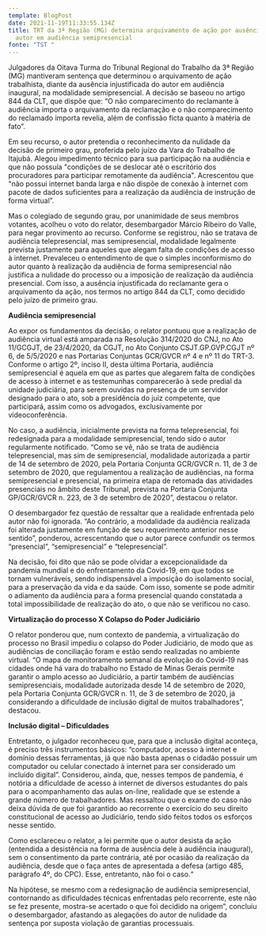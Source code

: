 ```yaml
---
template: BlogPost
date: 2021-11-19T11:33:55.134Z
title: TRT da 3ª Região (MG) determina arquivamento de ação por ausência do
  autor em audiência semipresencial
fonte: "TST "
---
```

Julgadores da Oitava Turma do Tribunal Regional do Trabalho da 3ª Região (MG) mantiveram sentença que determinou o arquivamento de ação trabalhista, diante da ausência injustificada do autor em audiência inaugural, na modalidade semipresencial. A decisão se baseou no artigo 844 da CLT, que dispõe que: “O não comparecimento do reclamante à audiência importa o arquivamento da reclamação e o não comparecimento do reclamado importa revelia, além de confissão ficta quanto à matéria de fato”.

Em seu recurso, o autor pretendia o reconhecimento da nulidade da decisão de primeiro grau, proferida pelo juízo da Vara do Trabalho de Itajubá. Alegou impedimento técnico para sua participação na audiência e que não possuía "condições de se deslocar até o escritório dos procuradores para participar remotamente da audiência". Acrescentou que "não possui internet banda larga e não dispõe de conexão à internet com pacote de dados suficientes para a realização da audiência de instrução de forma virtual”.

Mas o colegiado de segundo grau, por unanimidade de seus membros votantes, acolheu o voto do relator, desembargador Márcio Ribeiro do Valle, para negar provimento ao recurso. Conforme se registrou, não se tratava de audiência telepresencial, mas semipresencial, modalidade legalmente prevista justamente para aqueles que alegam falta de condições de acesso à internet. Prevaleceu o entendimento de que o simples inconformismo do autor quanto à realização da audiência de forma semipresencial não justifica a nulidade do processo ou a imposição de realização da audiência presencial. Com isso, a ausência injustificada do reclamante gera o arquivamento da ação, nos termos no artigo 844 da CLT, como decidido pelo juízo de primeiro grau.

**Audiência semipresencial**

Ao expor os fundamentos da decisão, o relator pontuou que a realização de audiência virtual está amparada na Resolução 314/2020 do CNJ, no Ato 11/GCGJT, de 23/4/2020, da CGJT, no Ato Conjunto CSJT.GP.GVP.CGJT nº 6, de 5/5/2020 e nas Portarias Conjuntas GCR/GVCR nº 4 e nº 11 do TRT-3. Conforme o artigo 2º, inciso II, desta última Portaria, audiência semipresencial é aquela em que as partes que alegarem falta de condições de acesso à internet e as testemunhas comparecerão à sede predial da unidade judiciária, para serem ouvidas na presença de um servidor designado para o ato, sob a presidência do juiz competente, que participará, assim como os advogados, exclusivamente por videoconferência.

No caso, a audiência, inicialmente prevista na forma telepresencial, foi redesignada para a modalidade semipresencial, tendo sido o autor regularmente notificado. “Como se vê, não se trata de audiência telepresencial, mas sim de semipresencial, modalidade autorizada a partir de 14 de setembro de 2020, pela Portaria Conjunta GCR/GVCR n. 11, de 3 de setembro de 2020, que regulamentou a realização de audiências, na forma semipresencial e presencial, na primeira etapa de retomada das atividades presenciais no âmbito deste Tribunal, prevista na Portaria Conjunta GP/GCR/GVCR n. 223, de 3 de setembro de 2020”, destacou o relator.

O desembargador fez questão de ressaltar que a realidade enfrentada pelo autor não foi ignorada. “Ao contrário, a modalidade da audiência realizada foi alterada justamente em função de seu requerimento anterior nesse sentido”, ponderou, acrescentando que o autor parece confundir os termos “presencial”, “semipresencial” e “telepresencial”.

Na decisão, foi dito que não se pode olvidar a excepcionalidade da pandemia mundial e do enfrentamento da Covid-19, em que todos se tornam vulneráveis, sendo indispensável a imposição do isolamento social, para a preservação da vida e da saúde. Com isso, somente se pode admitir o adiamento da audiência para a forma presencial quando constatada a total impossibilidade de realização do ato, o que não se verificou no caso.

**Virtualização do processo X Colapso do Poder Judiciário**

O relator ponderou que, num contexto de pandemia, a virtualização do processo no Brasil impediu o colapso do Poder Judiciário, de modo que as audiências de conciliação foram e estão sendo realizadas no ambiente virtual. “O mapa de monitoramento semanal da evolução do Covid-19 nas cidades onde há vara do trabalho no Estado de Minas Gerais permite garantir o amplo acesso ao Judiciário, a partir também de audiências semipresenciais, modalidade autorizada desde 14 de setembro de 2020, pela Portaria Conjunta GCR/GVCR n. 11, de 3 de setembro de 2020, já considerando a dificuldade de inclusão digital de muitos trabalhadores”, destacou.

**Inclusão digital – Dificuldades**

Entretanto, o julgador reconheceu que, para que a inclusão digital aconteça, é preciso três instrumentos básicos: “computador, acesso à internet e domínio dessas ferramentas, já que não basta apenas o cidadão possuir um computador ou celular conectado à internet para ser considerado um incluído digital”. Considerou, ainda, que, nesses tempos de pandemia, é notória a dificuldade de acesso à internet de diversos estudantes do país para o acompanhamento das aulas on-line, realidade que se estende a grande número de trabalhadores. Mas ressaltou que o exame do caso não deixa dúvida de que foi garantido ao recorrente o exercício do seu direito constitucional de acesso ao Judiciário, tendo sido feitos todos os esforços nesse sentido.

Como esclareceu o relator, a lei permite que o autor desista da ação (entendida a desistência na forma de ausência dele à audiência inaugural), sem o consentimento da parte contrária, até por ocasião da realização da audiência, desde que o faça antes de apresentada a defesa (artigo 485, parágrafo 4º, do CPC). Esse, entretanto, não foi o caso.“

Na hipótese, se mesmo com a redesignação de audiência semipresencial, contornando as dificuldades técnicas enfrentadas pelo recorrente, este não se fez presente, mostra-se acertado o que foi decidido na origem”, concluiu o desembargador, afastando as alegações do autor de nulidade da sentença por suposta violação de garantias processuais.